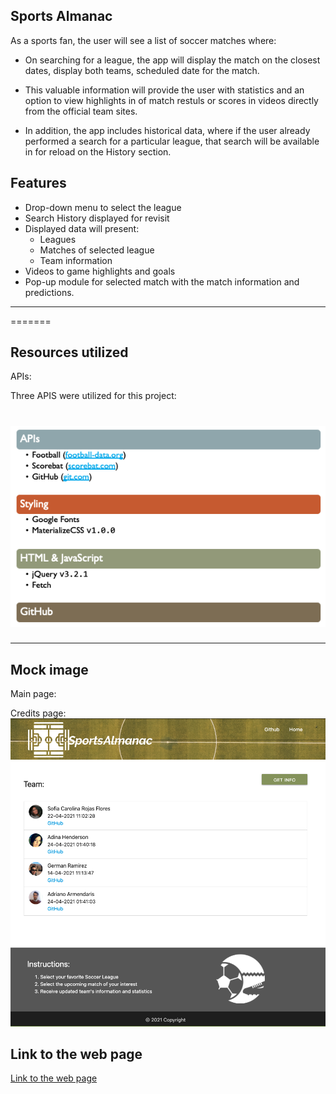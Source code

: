 ## Sports Almanac

As a sports fan, the user will see a list of soccer matches where:

- On searching for a league, the app will display the match on the closest dates, display both teams, scheduled date for the match.

- This valuable information will provide the user with statistics and an option to view highlights in of match restuls or scores in videos directly from the official team sites.

- In addition, the app includes historical data, where if the user already performed a search for a particular league, that search will be available in for reload on the History section.

## Features

* Drop-down menu to select the league
* Search History displayed for revisit
* Displayed data will present: 
    - Leagues
    - Matches of selected league
    - Team information
* Videos to game highlights and goals
* Pop-up module for selected match with the match information and predictions.

______________________
=======


## Resources utilized

APIs:

Three APIS were utilized for this project:





![List of resources](./readme-docs/Resources.png)
=======


---

## Mock image

Main page:

Credits page:
![Samplescreen](./readme-docs/Credits.png)

## Link to the web page

[Link to the web page](https://...)
